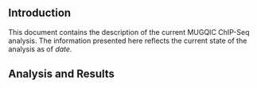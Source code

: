 Introduction
------------

This document contains the description of the current MUGQIC ChIP-Seq analysis. The information presented here reflects the current state of the analysis as of $date$.


Analysis and Results
--------------------
